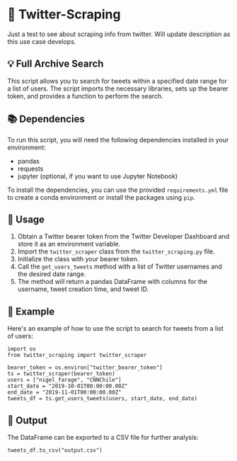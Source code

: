 # 🚀 Twitter-Scraping
Just a test to see about scraping info from twitter. Will update description as this use case develops.

## 💡 Full Archive Search

This script allows you to search for tweets within a specified date range for a list of users. The script imports the necessary libraries, sets up the bearer token, and provides a function to perform the search.

## 📚 Dependencies

To run this script, you will need the following dependencies installed in your environment:
- pandas
- requests
- jupyter (optional, if you want to use Jupyter Notebook)

To install the dependencies, you can use the provided `requirements.yml` file to create a conda environment or install the packages using `pip`.

## 🚀 Usage

1. Obtain a Twitter bearer token from the Twitter Developer Dashboard and store it as an environment variable.
2. Import the `twitter_scraper` class from the `twitter_scraping.py` file.
3. Initialize the class with your bearer token.
4. Call the `get_users_tweets` method with a list of Twitter usernames and the desired date range.
5. The method will return a pandas DataFrame with columns for the username, tweet creation time, and tweet ID.

## 📖 Example

Here's an example of how to use the script to search for tweets from a list of users:

```
import os
from twitter_scraping import twitter_scraper

bearer_token = os.environ["twitter_bearer_token"]
ts = twitter_scraper(bearer_token)
users = ["nigel_farage", "CNNChile"]
start_date = "2019-10-01T00:00:00.00Z"
end_date = "2019-11-01T00:00:00.00Z"
tweets_df = ts.get_users_tweets(users, start_date, end_date)
```

## 📂 Output

The DataFrame can be exported to a CSV file for further analysis:

```
tweets_df.to_csv("output.csv")
```
